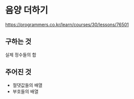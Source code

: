 # 음양 더하기
https://programmers.co.kr/learn/courses/30/lessons/76501
## 구하는 것
실제 정수들의 합
## 주어진 것
- 절댓값들의 배열
- 부호들의 배열